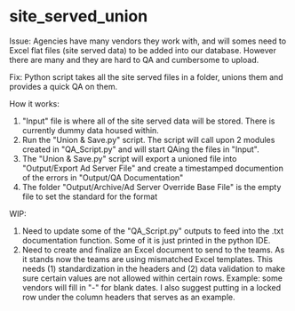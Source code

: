 # site_served_union

Issue: Agencies have many vendors they work with, and will somes need to Excel flat files (site served data) to be added into our database. However there are many and they are hard to QA and cumbersome to upload.

Fix: Python script takes all the site served files in a folder, unions them and provides a quick QA on them. 

How it works: 

1. "Input" file is where all of the site served data will be stored. There is currently dummy data housed within.
2. Run the "Union & Save.py" script. The script will call upon 2 modules created in "QA_Script.py" and will start QAing the files in "Input".
3. The "Union & Save.py" script will export a unioned file into "Output/Export Ad Server File" and create a timestamped documention of the errors in "Output/QA Documentation"
4. The folder "Output/Archive/Ad Server Override Base File" is the empty file to set the standard for the format


WIP: 
1. Need to update some of the "QA_Script.py" outputs to feed into the .txt documentation function. Some of it is just printed in the python IDE.
2. Need to create and finalize an Excel document to send to the teams. As it stands now the teams are using mismatched Excel templates. This needs (1) standardization in the headers and (2) data validation to make sure certain values are not allowed within certain rows. Example: some vendors will fill in "-" for blank dates. I also suggest putting in a locked row under the column headers that serves as an example. 
